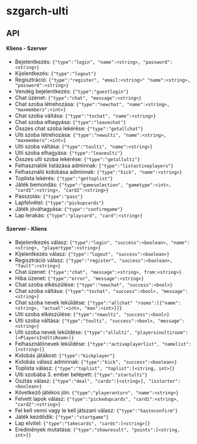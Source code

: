 # szgarch-ulti

## API

#### Kliens - Szerver
- Bejelentkezés: `{"type":"login", "name":<string>, "password":<string>}`
- Kijelentkezés: `{"type":"logout"}`
- Regisztráció: `{"type":"register", "email:<string>" "name":<string>, "password":<string>}`
- Vendég bejelentkezés: `{"type":"guestlogin"}`
- Chat üzenet: `{"type":"chat", "message":<string>}`
- Chat szoba létrehozása: `{"type":"newchat", "name":<string>, "maxmembers":<int>}`
- Chat szoba váltása: `{"type":"tochat", "name":<string>}`
- Chat szoba elhagyása: `{"type":"leavechat"}`
- Összes chat szoba lekérése: `{"type":"getallchat"}`
- Ulti szoba létrehozása: `{"type":"newulti", "name":<string>, "maxmembers":<int>}`
- Ulti szoba váltása: `{"type":"toulti", "name":<string>}`
- Ulti szoba elhagyása: `{"type":"leaveulti"}`
- Összes ulti szoba lekérése: `{"type":"getallulti"}`
- Felhasználók listázása adminnak: `{"type":"listactiveplayers"}`
- Felhasználó kidobása adminnak: `{"type":"kick", "name":<string>}`
- Toplista lekérés: `{"type":"gettoplist"}`
- Játék bemondás: `{"type":"gameselection", "gametype":<int>, "card1":<string>, "card2":<string>}`
- Passzolás: `{"type":"pass"}`
- Lapfelvétel: `{"type":"pickupcards"}`
- Játék jóváhagyása: `{"type":"confirmgame"}`
- Lap lerakás: `{"type":"playcard", "card":<string>}`

#### Szerver - Kliens
- Bejelentkezés válasz: `{"type":"login", "success":<boolean>, "name":<string>, "playertype":<string>}`
- Kijelentkezés válasz: `{"type":"logout", "success":<boolean>}`
- Regisztráció válasz: `{"type":"register", "success":<boolean>, "fault":<string>}`
- Chat üzenet: `{"type":"chat", "message":<string>, from:<string>}`
- Hiba üzenet: `{"type":"error", "message":<string>}`
- Chat szoba elkészülése: `{"type":"newchat", "success":<bool>}`
- Chat szoba váltása: `{"type":"tochat", "success":<bool>, "message":<string>}`
- Chat szoba nevek leküldése: `{"type":"allchat" "rooms":[{"name":<string>, "actual":<int>, "max":<int>}]}`
- Ulti szoba elkészülése: `{"type":"newulti", "success":<bool>}`
- Ulti szoba váltása: `{"type":"toulti", "success":<bool>, "message":<string>}`
- Ulti szoba nevek leküldése: `{"type":"allulti", "playersinultiroom":[<PlayersInUltiRoom>]}`
- Felhasználónevek leküldése: `{"type":"activeplayerlist", "namelist":[<string>]}`
- Kidobás játákost: `{"type":"kickplayer"}`
- Kidobás válasz adminnak: `{"type":"kick", "success":<boolean>}`
- Toplista válasz: `{"type":"toplist", "toplist":[<string, int>]}`
- Ulti szobába 3. ember belépett: `{"type":"startulti"}`
- Osztás válasz: `{"type":"deal", "cards":[<string>], "isstarter":<boolean>}`
- Következő játékos jön: `{"type":"playeronturn", "name":<string>}`
- Felvett lapok válasz: `{"type":"pickedupcards", "card1":<string>, "card2":<string>}`
- Fel kell venni vagy le kell játszani válasz: `{"type":"hastoconfirm"}`
- Játék kezdődik: `{"type":"startgame"}`
- Lap elvitel: `{"type":"takecards", "cards":[<string>]}`
- Eredmények mutatása: `{"type":"showresult", "points":[<string, int>]}`